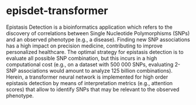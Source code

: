 # episdet-transformer
Epistasis Detection is a bioinformatics application which refers to the discovery of correlations between Single Nucleotide Polymorphisms (SNPs) and an observed phenotype (e.g., a disease). Finding new SNP associations has a high impact on precision medicine, contributing to improve personalized healthcare. The optimal strategy for epistasis detection is to evaluate all possible SNP combination, but this incurs in a high computational cost (e.g., on a dataset with 500 000 SNPs, evaluating 2-SNP associations would amount to analyze 125 billion combinations). Herein, a transformer neural network is implemented for high order epistasis detection by means of interpretation metrics (e.g., attention scores) that allow to identify SNPs that may be relevant to the observed phenotype.
